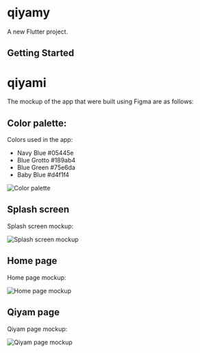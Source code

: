 # qiyamy

A new Flutter project.

## Getting Started


# qiyami


The mockup of the app that were built using Figma are as follows:

## Color palette:
Colors used in the app:

- Navy Blue #05445e
- Blue Grotto #189ab4
- Blue Green #75e6da
- Baby Blue #d4f1f4

![Color palette](https://github.com/izblackcat/qiyami/blob/main/mockups/colorpalette.png?raw=true)


## Splash screen
Splash screen mockup:

![Splash screen mockup](https://github.com/izblackcat/qiyami/blob/main/mockups/splashscreen.png?raw=true)


## Home page
Home page mockup:

![Home page mockup](https://github.com/izblackcat/qiyami/blob/main/mockups/homepage.png?raw=true)


## Qiyam page

Qiyam page mockup:

![Qiyam page mockup](https://github.com/izblackcat/qiyami/blob/main/mockups/qiyam.png?raw=true)